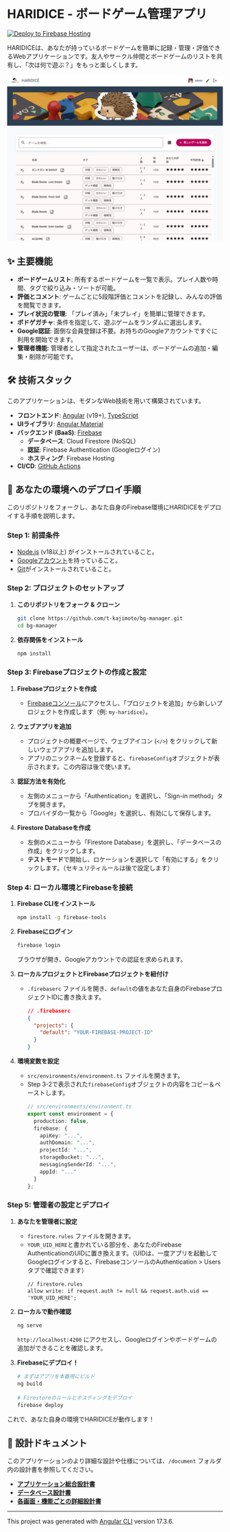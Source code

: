 # HARIDICE - ボードゲーム管理アプリ

[![Deploy to Firebase Hosting](https://github.com/t-kajimoto/bg-manager/actions/workflows/firebase-hosting.yml/badge.svg)](https://github.com/t-kajimoto/bg-manager/actions)

HARIDICEは、あなたが持っているボードゲームを簡単に記録・管理・評価できるWebアプリケーションです。友人やサークル仲間とボードゲームのリストを共有し、「次は何で遊ぶ？」をもっと楽しくします。

![アプリのスクリーンショット](public/screen-shotpng.png) 

## ✨ 主要機能

-   **ボードゲームリスト**: 所有するボードゲームを一覧で表示。プレイ人数や時間、タグで絞り込み・ソートが可能。
-   **評価とコメント**: ゲームごとに5段階評価とコメントを記録し、みんなの評価を閲覧できます。
-   **プレイ状況の管理**: 「プレイ済み」「未プレイ」を簡単に管理できます。
-   **ボドゲガチャ**: 条件を指定して、遊ぶゲームをランダムに選出します。
-   **Google認証**: 面倒な会員登録は不要。お持ちのGoogleアカウントですぐに利用を開始できます。
-   **管理者機能**: 管理者として指定されたユーザーは、ボードゲームの追加・編集・削除が可能です。

## 🛠️ 技術スタック

このアプリケーションは、モダンなWeb技術を用いて構築されています。

-   **フロントエンド**: [Angular](https://angular.io/) (v19+), [TypeScript](https://www.typescriptlang.org/)
-   **UIライブラリ**: [Angular Material](https://material.angular.io/)
-   **バックエンド (BaaS)**: [Firebase](https://firebase.google.com/)
    -   **データベース**: Cloud Firestore (NoSQL)
    -   **認証**: Firebase Authentication (Googleログイン)
    -   **ホスティング**: Firebase Hosting
-   **CI/CD**: [GitHub Actions](https://github.co.jp/features/actions)

## 🚀 あなたの環境へのデプロイ手順

このリポジトリをフォークし、あなた自身のFirebase環境にHARIDICEをデプロイする手順を説明します。

### Step 1: 前提条件

-   [Node.js](https://nodejs.org/) (v18以上) がインストールされていること。
-   [Googleアカウント](https://www.google.com/account/about/)を持っていること。
-   [Git](https://git-scm.com/)がインストールされていること。

### Step 2: プロジェクトのセットアップ

1.  **このリポジトリをフォーク & クローン**
    ```bash
    git clone https://github.com/t-kajimoto/bg-manager.git
    cd bg-manager
    ```

2.  **依存関係をインストール**
    ```bash
    npm install
    ```

### Step 3: Firebaseプロジェクトの作成と設定

1.  **Firebaseプロジェクトを作成**
    -   [Firebaseコンソール](https://console.firebase.google.com/)にアクセスし、「プロジェクトを追加」から新しいプロジェクトを作成します（例: `my-haridice`）。

2.  **ウェブアプリを追加**
    -   プロジェクトの概要ページで、ウェブアイコン (`</>`) をクリックして新しいウェブアプリを追加します。
    -   アプリのニックネームを登録すると、`firebaseConfig`オブジェクトが表示されます。この内容は後で使います。

3.  **認証方法を有効化**
    -   左側のメニューから「Authentication」を選択し、「Sign-in method」タブを開きます。
    -   プロバイダの一覧から「Google」を選択し、有効にして保存します。

4.  **Firestore Databaseを作成**
    -   左側のメニューから「Firestore Database」を選択し、「データベースの作成」をクリックします。
    -   **テストモード**で開始し、ロケーションを選択して「有効にする」をクリックします。（セキュリティルールは後で設定します）

### Step 4: ローカル環境とFirebaseを接続

1.  **Firebase CLIをインストール**
    ```bash
    npm install -g firebase-tools
    ```

2.  **Firebaseにログイン**
    ```bash
    firebase login
    ```
    ブラウザが開き、Googleアカウントでの認証を求められます。

3.  **ローカルプロジェクトとFirebaseプロジェクトを紐付け**
    -   `.firebaserc` ファイルを開き、`default`の値をあなた自身のFirebaseプロジェクトIDに書き換えます。
        ```json
        // .firebaserc
        {
          "projects": {
            "default": "YOUR-FIREBASE-PROJECT-ID"
          }
        }
        ```

4.  **環境変数を設定**
    -   `src/environments/environment.ts` ファイルを開きます。
    -   Step 3-2で表示された`firebaseConfig`オブジェクトの内容をコピー＆ペーストします。
        ```typescript
        // src/environments/environment.ts
        export const environment = {
          production: false,
          firebase: {
            apiKey: "...",
            authDomain: "...",
            projectId: "...",
            storageBucket: "...",
            messagingSenderId: "...",
            appId: "..."
          }
        };
        ```

### Step 5: 管理者の設定とデプロイ

1.  **あなたを管理者に設定**
    -   `firestore.rules` ファイルを開きます。
    -   `YOUR_UID_HERE`と書かれている部分を、あなたのFirebase AuthenticationのUIDに置き換えます。（UIDは、一度アプリを起動してGoogleログインすると、FirebaseコンソールのAuthentication > Usersタブで確認できます）
        ```
        // firestore.rules
        allow write: if request.auth != null && request.auth.uid == 'YOUR_UID_HERE';
        ```

2.  **ローカルで動作確認**
    ```bash
    ng serve
    ```
    `http://localhost:4200` にアクセスし、Googleログインやボードゲームの追加ができることを確認します。

3.  **Firebaseにデプロイ！**
    ```bash
    # まずはアプリを本番用にビルド
    ng build

    # Firestoreのルールとホスティングをデプロイ
    firebase deploy
    ```

これで、あなた自身の環境でHARIDICEが動作します！

## 📄 設計ドキュメント

このアプリケーションのより詳細な設計や仕様については、`/document` フォルダ内の設計書を参照してください。

-   [**アプリケーション総合設計書**](./document/application-design-document.md)
-   [**データベース設計書**](./document/database-design-document.md)
-   [**各画面・機能ごとの詳細設計書**](./document/)

---

This project was generated with [Angular CLI](https://github.com/angular/angular-cli) version 17.3.6.